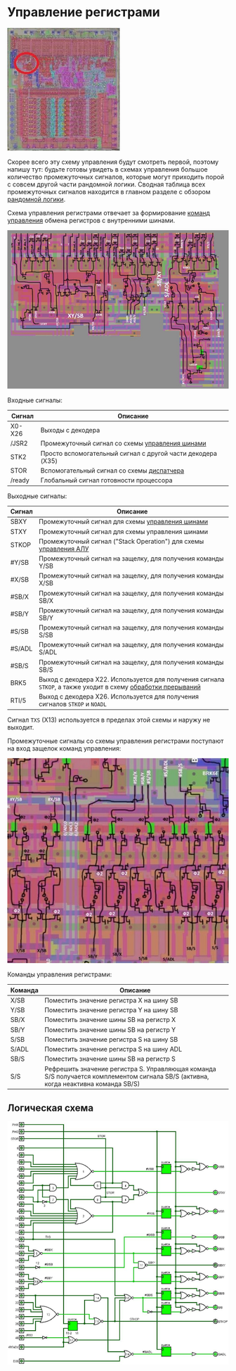 # Управление регистрами

![6502_locator_regs_control](/BreakingNESWiki/imgstore/6502_locator_regs_control.jpg)

Скорее всего эту схему управления будут смотреть первой, поэтому напишу тут: будьте готовы увидеть в схемах управления большое количество промежуточных сигналов, которые могут приходить порой с совсем другой части рандомной логики. Сводная таблица всех промежуточных сигналов находится в главном разделе с обзором [рандомной логики](random_logic.md).

Схема управления регистрами отвечает за формирование [команд управления](context_control.md) обмена регистров с внутренними шинами.

![regs_control](/BreakingNESWiki/imgstore/regs_control.jpg)

Входные сигналы:

|Сигнал|Описание|
|---|---|
|X0-X26|Выходы с декодера|
|/JSR2|Промежуточный сигнал со схемы [управления шинами](bus_control.md)|
|STK2|Просто вспомогательный сигнал с другой части декодера (X35)|
|STOR|Вспомогательный сигнал со схемы [диспатчера](dispatch.md)|
|/ready|Глобальный сигнал готовности процессора|

Выходные сигналы:

|Сигнал|Описание|
|---|---|
|SBXY|Промежуточный сигнал для схемы [управления шинами](bus_control.md)|
|STXY|Промежуточный сигнал для схемы управления шинами|
|STKOP|Промежуточный сигнал ("Stack Operation") для схемы [управления АЛУ](alu_control.md)|
|#Y/SB|Промежуточный сигнал на защелку, для получения команды Y/SB|
|#X/SB|Промежуточный сигнал на защелку, для получения команды X/SB|
|#SB/X|Промежуточный сигнал на защелку, для получения команды SB/X|
|#SB/Y|Промежуточный сигнал на защелку, для получения команды SB/Y|
|#S/SB|Промежуточный сигнал на защелку, для получения команды S/SB|
|#S/ADL|Промежуточный сигнал на защелку, для получения команды S/ADL|
|#SB/S|Промежуточный сигнал на защелку, для получения команды SB/S|
|BRK5|Выход с декодера X22. Используется для получения сигнала `STKOP`, а также уходит в схему [обработки прерываний](interrupts.md)|
|RTI/5|Выход с декодера X26. Используется для получения сигналов `STKOP` и `NOADL`|

Сигнал `TXS` (X13) используется в пределах этой схемы и наружу не выходит.

Промежуточные сигналы со схемы управления регистрами поступают на вход защелок команд управления:

![regs_control_commands_tran](/BreakingNESWiki/imgstore/regs_control_commands_tran.jpg)

Команды управления регистрами:

|Команда|Описание|
|---|---|
|X/SB|Поместить значение регистра X на шину SB|
|Y/SB|Поместить значение регистра Y на шину SB|
|SB/X|Поместить значение шины SB на регистр X|
|SB/Y|Поместить значение шины SB на регистр Y|
|S/SB|Поместить значение регистра S на шину SB|
|S/ADL|Поместить значение регистра S на шину ADL|
|SB/S|Поместить значение шины SB на регистр S|
|S/S|Рефрешить значение регистра S. Управляющая команда S/S получается комплементом сигнала SB/S (активна, когда неактивна команда SB/S)|

## Логическая схема

![regs_control_logisim](/BreakingNESWiki/imgstore/logisim/regs_control_logisim.jpg)
